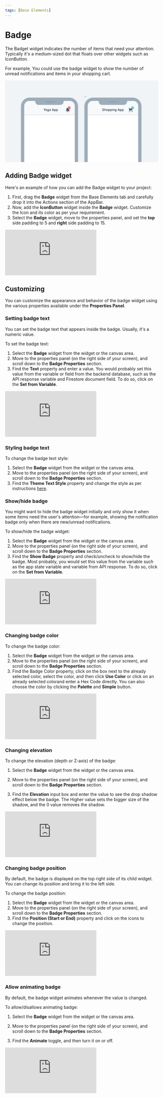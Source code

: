 ```yaml
---
tags: [Base Elements]
---
```


# Badge

The Badget widget indicates the number of items that need your attention. Typically it's a medium-sized dot that floats over other widgets such as IconButton.

For example, You could use the badge widget to show the number of unread notifications and items in your shopping cart.

![img_3.png](img_3.png)

## Adding Badge widget

Here's an example of how you can add the Badge widget to your project:

1. First, drag the **Badge** widget from the Base Elements tab and carefully drop it into the 
Actions section of the AppBar.
2. Now, add the **IconButton** widget inside the **Badge** widget. Customize the Icon and its color as per your requirement.
3. Select the **Badge** widget, move to the properties panel, and set the **top** side padding to 5 and **right** side padding to 15.


<div style={{
    position: 'relative',
    paddingBottom: 'calc(56.67989417989418% + 41px)', // Keeps the aspect ratio and additional padding
    height: 0,
    width: '100%'
}}>
    <iframe 
        src="https://demo.arcade.software/5cTUQAbE32UQzrdnFwtO?embed&show_copy_link=true"
        title=""
        style={{
            position: 'absolute',
            top: 0,
            left: 0,
            width: '100%',
            height: '100%',
            colorScheme: 'light'
        }}
        frameborder="0"
        loading="lazy"
        webkitAllowFullScreen
        mozAllowFullScreen
        allowFullScreen
        allow="clipboard-write">
    </iframe>
</div>

<p></p>

## Customizing

You can customize the appearance and behavior of the badge widget using the various properties 
available under the **Properties Panel**.

### Setting badge text

You can set the badge text that appears inside the badge. Usually, it's a numeric value.

To set the badge text:

1. Select the **Badge** widget from the widget or the canvas area.
2. Move to the properties panel (on the right side of your screen), and scroll down to the **Badge Properties** section.
3. Find the **Text** property and enter a value. You would probably set this value from the variable or field from the backend database, such as the API response variable and Firestore document field. To do so, click on the **Set from Variable**.

<p></p>

<div style={{
    position: 'relative',
    paddingBottom: 'calc(56.67989417989418% + 41px)', // Keeps the aspect ratio and additional padding
    height: 0,
    width: '100%'
}}>
    <iframe 
        src="https://demo.arcade.software/TJTALzWwwYWwj7vCTMmJ?embed&show_copy_link=true"
        title=""
        style={{
            position: 'absolute',
            top: 0,
            left: 0,
            width: '100%',
            height: '100%',
            colorScheme: 'light'
        }}
        frameborder="0"
        loading="lazy"
        webkitAllowFullScreen
        mozAllowFullScreen
        allowFullScreen
        allow="clipboard-write">
    </iframe>
</div>

<p></p>

### Styling badge text

To change the badge text style:

1. Select the **Badge** widget from the widget or the canvas area.
2. Move to the properties panel (on the right side of your screen), and scroll down to the **Badge Properties** section.
3. Find the **Theme Text Style** property and change the style as per instructions 
[here](../../widgets/built-in-widgets/text.md).

### Show/hide badge

You might want to hide the badge widget initially and only show it when some items need the user's attention—for example, showing the notification badge only when there are new/unread notifications.

To show/hide the badge widget:

1. Select the **Badge** widget from the widget or the canvas area.
2. Move to the properties panel (on the right side of your screen), and scroll down to the **Badge Properties** section.
3. Find the **Show Badge** property and check/uncheck to show/hide the badge. Most probably, you would set this value from the variable such as the app state variable and variable from API response. To do so, click on the **Set from Variable**.

<div style={{
    position: 'relative',
    paddingBottom: 'calc(56.67989417989418% + 41px)', // Keeps the aspect ratio and additional padding
    height: 0,
    width: '100%'
}}>
    <iframe 
        src="https://demo.arcade.software/Qi5uf3nPfZHwCoY7VA33?embed&show_copy_link=true"
        title=""
        style={{
            position: 'absolute',
            top: 0,
            left: 0,
            width: '100%',
            height: '100%',
            colorScheme: 'light'
        }}
        frameborder="0"
        loading="lazy"
        webkitAllowFullScreen
        mozAllowFullScreen
        allowFullScreen
        allow="clipboard-write">
    </iframe>
</div>

### Changing badge color

To change the badge color:

1. Select the **Badge** widget from the widget or the canvas area.
2. Move to the properties panel (on the right side of your screen), and scroll down to the **Badge Properties** section.
3. Find the Badge Color property, click on the box next to the already selected color, select the color, and then click **Use Color** or click on an already selected colorand enter a Hex Code directly. You can also choose the color by clicking the **Palette** and **Simple** button.

<div style={{
    position: 'relative',
    paddingBottom: 'calc(56.67989417989418% + 41px)', // Keeps the aspect ratio and additional padding
    height: 0,
    width: '100%'
}}>
    <iframe 
        src="https://demo.arcade.software/IwwmHUITgPBfFkK5VWI4?embed&show_copy_link=true"
        title=""
        style={{
            position: 'absolute',
            top: 0,
            left: 0,
            width: '100%',
            height: '100%',
            colorScheme: 'light'
        }}
        frameborder="0"
        loading="lazy"
        webkitAllowFullScreen
        mozAllowFullScreen
        allowFullScreen
        allow="clipboard-write">
    </iframe>
</div>

### Changing elevation

To change the elevation (depth or Z-axis) of the badge:

1. Select the **Badge** widget from the widget or the canvas area.

2. Move to the properties panel (on the right side of your screen), and scroll down to the **Badge Properties** section.
3. Find the **Elevation** input box and enter the value to see the drop shadow effect below the badge. The Higher value sets the bigger size of the shadow, and the 0 value removes the shadow.

<div style={{
    position: 'relative',
    paddingBottom: 'calc(56.67989417989418% + 41px)', // Keeps the aspect ratio and additional padding
    height: 0,
    width: '100%'
}}>
    <iframe 
        src="https://demo.arcade.software/0RTCxjg1LBR3W0TeErYK?embed&show_copy_link=true"
        title=""
        style={{
            position: 'absolute',
            top: 0,
            left: 0,
            width: '100%',
            height: '100%',
            colorScheme: 'light'
        }}
        frameborder="0"
        loading="lazy"
        webkitAllowFullScreen
        mozAllowFullScreen
        allowFullScreen
        allow="clipboard-write">
    </iframe>
</div>

### Changing badge position

By default, the badge is displayed on the top right side of its child widget. You can change its position and bring it to the left side.

To change the badge position:

1. Select the **Badge** widget from the widget or the canvas area.
2. Move to the properties panel (on the right side of your screen), and scroll down to the **Badge Properties** section.
3. Find the **Position (Start or End)** property and click on the icons to change the position.

<div style={{
    position: 'relative',
    paddingBottom: 'calc(56.67989417989418% + 41px)', // Keeps the aspect ratio and additional padding
    height: 0,
    width: '100%'
}}>
    <iframe 
        src="https://demo.arcade.software/oBTo3m1sHq4rYDWEnLW1?embed&show_copy_link=true"
        title=""
        style={{
            position: 'absolute',
            top: 0,
            left: 0,
            width: '100%',
            height: '100%',
            colorScheme: 'light'
        }}
        frameborder="0"
        loading="lazy"
        webkitAllowFullScreen
        mozAllowFullScreen
        allowFullScreen
        allow="clipboard-write">
    </iframe>
</div>

### Allow animating badge

By default, the badge widget animates whenever the value is changed.

To allow/disallows animating badge:

1. Select the **Badge** widget from the widget or the canvas area.

2. Move to the properties panel (on the right side of your screen), and scroll down to the **Badge Properties** section.
3. Find the **Animate** toggle, and then turn it on or off.

<div style={{
    position: 'relative',
    paddingBottom: 'calc(56.67989417989418% + 41px)', // Keeps the aspect ratio and additional padding
    height: 0,
    width: '100%'
}}>
    <iframe 
        src="https://demo.arcade.software/qRMyvLeZaqz9SnYBaZcE?embed&show_copy_link=true"
        title=""
        style={{
            position: 'absolute',
            top: 0,
            left: 0,
            width: '100%',
            height: '100%',
            colorScheme: 'light'
        }}
        frameborder="0"
        loading="lazy"
        webkitAllowFullScreen
        mozAllowFullScreen
        allowFullScreen
        allow="clipboard-write">
    </iframe>
</div>
